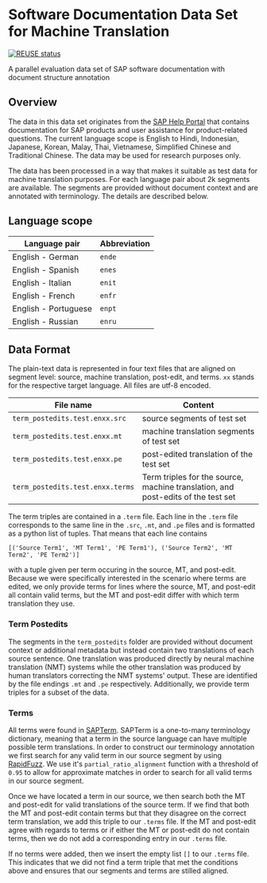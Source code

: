 # Software Documentation Data Set for Machine Translation

[![REUSE status](https://api.reuse.software/badge/github.com/SAP/software-documentation-data-set-for-machine-translation)](https://api.reuse.software/info/github.com/SAP/software-documentation-data-set-for-machine-translation)

A parallel evaluation data set of SAP software documentation with document structure annotation

## Overview
The data in this data set originates from the [SAP Help Portal](https://help.sap.com/) that contains documentation for SAP products and user assistance for product-related questions. The current language scope is English to Hindi, Indonesian, Japanese, Korean, Malay, Thai, Vietnamese, Simplified Chinese and Traditional Chinese. The data may be used for research purposes only.

The data has been processed in a way that makes it suitable as test data for machine translation purposes. For each language pair about 2k segments are available. The segments are provided without document context and are annotated with terminology. The details are described below.

## Language scope

| **Language pair** | **Abbreviation** |
| --- | --- |
| English - German | `ende` |
| English - Spanish | `enes` |
| English - Italian | `enit` |
| English - French | `enfr` |
| English - Portuguese | `enpt` |
| English - Russian | `enru` |

## Data Format
The plain-text data is represented in four text files that are aligned on segment level: source, machine translation, post-edit, and terms. `xx` stands for the respective target language. All files are utf-8 encoded.

| **File name** | **Content** |
| --- | --- |
| `term_postedits.test.enxx.src` | source segments of test set  |
| `term_postedits.test.enxx.mt` | machine translation segments of test set  |
| `term_postedits.test.enxx.pe` | post-edited translation of the test set |
| `term_postedits.test.enxx.terms` | Term triples for the source, machine translation, and post-edits of the test set |

The term triples are contained in a `.term` file. Each line in the `.term` file corresponds to the same line in the `.src`, `.mt`, and `.pe` files and is formatted as a python list of tuples. That means that each line contains

```
[('Source Term1', 'MT Term1', 'PE Term1'), ('Source Term2', 'MT Term2', 'PE Term2')]
```

with a tuple given per term occuring in the source, MT, and post-edit. Because we were specifically interested in the scenario where terms are edited, we only provide terms for lines where the source, MT, and post-edit all contain valid terms, but the MT and post-edit differ with which term translation they use.

### Term Postedits

The segments in the `term_postedits` folder are provided without document context or additional metadata but instead contain two translations of each source sentence. One translation was produced directly by neural machine translation (NMT) systems while the other translation was produced by human translators correcting the NMT systems' output. These are identified by the file endings `.mt` and `.pe` respectively. Additionally, we provide term triples for a subset of the data.

### Terms

All terms were found in [SAPTerm](https://www.sapterm.com/sap/bc/webdynpro/sap/sterm_webaccess#). SAPTerm is a one-to-many terminology dictionary, meaning that a term in the source language can have multiple possible term translations. In order to construct our terminology annotation we first search for any valid term in our source segment by using [RapidFuzz](https://github.com/rapidfuzz/RapidFuzz). We use it's `partial_ratio_alignment` function with a threshold of `0.95` to allow for approximate matches in order to search for all valid terms in our source segment.

Once we have located a term in our source, we then search both the MT and post-edit for valid translations of the source term. If we find that both the MT and post-edit contain terms but that they disagree on the correct term translation, we add this triple to our `.terms` file. If the MT and post-edit agree with regards to terms or if either the MT or post-edit do not contain terms, then we do not add a corresponding entry in our `.terms` file.

If no terms were added, then we insert the empty list `[]` to our `.terms` file. This indicates that we did not find a term triple that met the conditions above and ensures that our segments and terms are stilled aligned.
